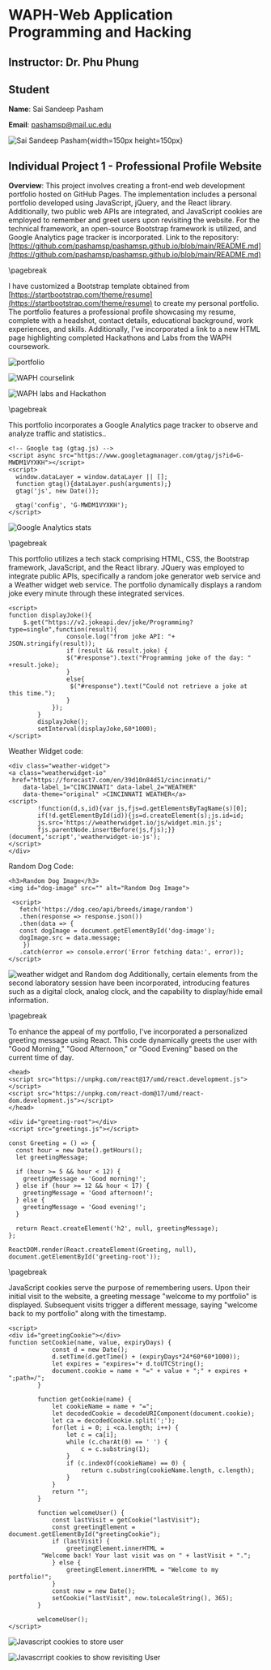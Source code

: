 # WAPH-Web Application Programming and Hacking

## Instructor: Dr. Phu Phung

## Student

**Name**: Sai Sandeep Pasham

**Email**: pashamsp@mail.uc.edu

![Sai Sandeep Pasham](images/headshot.jpg){width=150px height=150px}


## Individual Project 1 - Professional Profile Website

**Overview**: This project involves creating a front-end web development portfolio hosted on GitHub Pages. The implementation includes a personal portfolio developed using JavaScript, jQuery, and the React library. Additionally, two public web APIs are integrated, and JavaScript cookies are employed to remember and greet users upon revisiting the website. For the technical framework, an open-source Bootstrap framework is utilized, and Google Analytics page tracker is incorporated.
Link to the repository:
[https://github.com/pashamsp/pashamsp.github.io/blob/main/README.md](https://github.com/pashamsp/pashamsp.github.io/blob/main/README.md)

\pagebreak

I have customized a Bootstrap template obtained from [https://startbootstrap.com/theme/resume](https://startbootstrap.com/theme/resume) to create my personal portfolio. The portfolio features a professional profile showcasing my resume, complete with a headshot, contact details, educational background, work experiences, and skills. Additionally, I've incorporated a link to a new HTML page highlighting completed Hackathons and Labs from the WAPH coursework.

![portfolio](images/1.png)

![WAPH courselink](images/2.png)

![WAPH labs and Hackathon](images/3.png)

\pagebreak

This portfolio incorporates a Google Analytics page tracker to observe and analyze traffic and statistics..

```JS
<!-- Google tag (gtag.js) -->
<script async src="https://www.googletagmanager.com/gtag/js?id=G-MWDM1VYXKH"></script>
<script>
  window.dataLayer = window.dataLayer || [];
  function gtag(){dataLayer.push(arguments);}
  gtag('js', new Date());

  gtag('config', 'G-MWDM1VYXKH');
</script>
```
![Google Analytics stats](images/4.png)

\pagebreak

This portfolio utilizes a tech stack comprising HTML, CSS, the Bootstrap framework, JavaScript, and the React library. JQuery was employed to integrate public APIs, specifically a random joke generator web service and a Weather widget web service. The portfolio dynamically displays a random joke every minute through these integrated services.
```JS
<script>
function displayJoke(){
	$.get("https://v2.jokeapi.dev/joke/Programming?type=single",function(result){
				console.log("from joke API: "+ JSON.stringify(result));
				if (result && result.joke) {
				$("#response").text("Programming joke of the day: " +result.joke);
				}
				else{
				 $("#response").text("Could not retrieve a joke at this time.");	
				}
			});
		}
		displayJoke();
		setInterval(displayJoke,60*1000);
</script>
```

Weather Widget code: 
```JS
<div class="weather-widget">
<a class="weatherwidget-io"
 href="https://forecast7.com/en/39d10n84d51/cincinnati/"
	data-label_1="CINCINNATI" data-label_2="WEATHER"
 	data-theme="original" >CINCINNATI WEATHER</a>
<script>
		!function(d,s,id){var js,fjs=d.getElementsByTagName(s)[0];
		if(!d.getElementById(id)){js=d.createElement(s);js.id=id;
		js.src='https://weatherwidget.io/js/widget.min.js';
		fjs.parentNode.insertBefore(js,fjs);}}
(document,'script','weatherwidget-io-js');
</script>
</div>
```
Random Dog Code:
```JS
<h3>Random Dog Image</h3>
<img id="dog-image" src="" alt="Random Dog Image">
            
 <script>
   fetch('https://dog.ceo/api/breeds/image/random')
   .then(response => response.json())
   .then(data => {
   const dogImage = document.getElementById('dog-image');
   dogImage.src = data.message;
    })
   .catch(error => console.error('Error fetching data:', error));
</script>       
```

![weather widget and Random dog](images/5.png)
Additionally, certain elements from the second laboratory session have been incorporated, introducing features such as a digital clock, analog clock, and the capability to display/hide email information.

\pagebreak

To enhance the appeal of my portfolio, I've incorporated a personalized greeting message using React. This code dynamically greets the user with "Good Morning," "Good Afternoon," or "Good Evening" based on the current time of day.
```JS
<head>
<script src="https://unpkg.com/react@17/umd/react.development.js"></script>
<script src="https://unpkg.com/react-dom@17/umd/react-dom.development.js"></script>
</head>

<div id="greeting-root"></div>
<script src="greetings.js"></script>

const Greeting = () => {
  const hour = new Date().getHours();
  let greetingMessage;

  if (hour >= 5 && hour < 12) {
    greetingMessage = 'Good morning!';
  } else if (hour >= 12 && hour < 17) {
    greetingMessage = 'Good afternoon!';
  } else {
    greetingMessage = 'Good evening!';
  }

  return React.createElement('h2', null, greetingMessage);
};

ReactDOM.render(React.createElement(Greeting, null),
document.getElementById('greeting-root'));
```

\pagebreak

JavaScript cookies serve the purpose of remembering users. Upon their initial visit to the website, a greeting message "welcome to my portfolio" is displayed. Subsequent visits trigger a different message, saying "welcome back to my portfolio" along with the timestamp.
```JS
<script>
<div id="greetingCookie"></div>
function setCookie(name, value, expiryDays) {
            const d = new Date();
            d.setTime(d.getTime() + (expiryDays*24*60*60*1000));
            let expires = "expires="+ d.toUTCString();
            document.cookie = name + "=" + value + ";" + expires + ";path=/";
        }

        function getCookie(name) {
            let cookieName = name + "=";
            let decodedCookie = decodeURIComponent(document.cookie);
            let ca = decodedCookie.split(';');
            for(let i = 0; i <ca.length; i++) {
                let c = ca[i];
                while (c.charAt(0) == ' ') {
                    c = c.substring(1);
                }
                if (c.indexOf(cookieName) == 0) {
                    return c.substring(cookieName.length, c.length);
                }
            }
            return "";
        }

        function welcomeUser() {
            const lastVisit = getCookie("lastVisit");
            const greetingElement = document.getElementById("greetingCookie");
            if (lastVisit) {
                greetingElement.innerHTML =
		 "Welcome back! Your last visit was on " + lastVisit + ".";
            } else {
                greetingElement.innerHTML = "Welcome to my portfolio!";
            }
            const now = new Date();
            setCookie("lastVisit", now.toLocaleString(), 365);
        }

        welcomeUser();
</script>
```

![Javascript cookies to store user](images/6.png)

![Javascrript cookies to show revisiting User](images/7.png)
